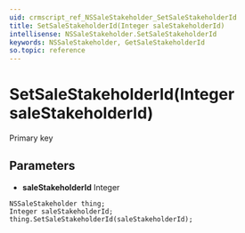 ```yaml
---
uid: crmscript_ref_NSSaleStakeholder_SetSaleStakeholderId
title: SetSaleStakeholderId(Integer saleStakeholderId)
intellisense: NSSaleStakeholder.SetSaleStakeholderId
keywords: NSSaleStakeholder, GetSaleStakeholderId
so.topic: reference
---
```


# SetSaleStakeholderId(Integer saleStakeholderId)

Primary key

## Parameters

* **saleStakeholderId** Integer

```crmscript
NSSaleStakeholder thing;
Integer saleStakeholderId;
thing.SetSaleStakeholderId(saleStakeholderId);
```

